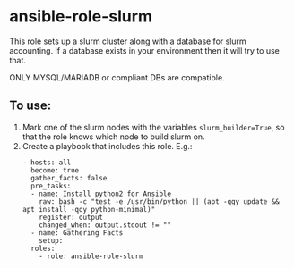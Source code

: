 # ansible-role-slurm

This role sets up a slurm cluster along with a database for slurm accounting.
If a database exists in your environment then it will try to use that.

ONLY MYSQL/MARIADB or compliant DBs are compatible.


## To use:

1. Mark one of the slurm nodes with the variables `slurm_builder=True`, so that the role knows which node to build slurm on.
2. Create a playbook that includes this role. E.g.:
   ```shell
   - hosts: all
     become: true
     gather_facts: false
     pre_tasks:
     - name: Install python2 for Ansible
       raw: bash -c "test -e /usr/bin/python || (apt -qqy update && apt install -qqy python-minimal)"
       register: output
       changed_when: output.stdout != ""
     - name: Gathering Facts
       setup:
     roles:
       - role: ansible-role-slurm
   ```